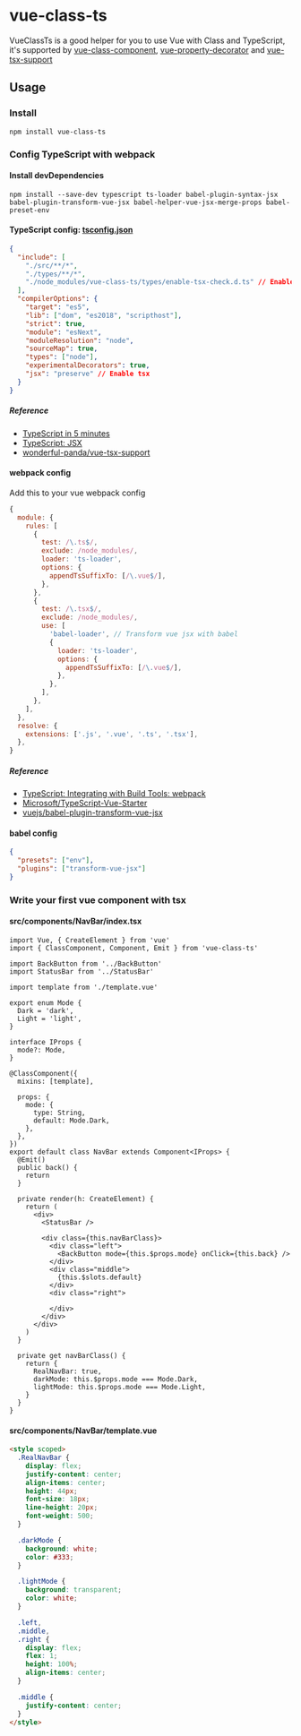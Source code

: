 # vue-class-ts
VueClassTs is a good helper for you to use Vue with Class and TypeScript, it's supported by [vue-class-component](https://github.com/vuejs/vue-class-component), [vue-property-decorator](https://github.com/kaorun343/vue-property-decorator) and [vue-tsx-support](https://github.com/wonderful-panda/vue-tsx-support)

## Usage
### Install
```shell
npm install vue-class-ts
```

### Config TypeScript with webpack
#### Install devDependencies
```shell
npm install --save-dev typescript ts-loader babel-plugin-syntax-jsx babel-plugin-transform-vue-jsx babel-helper-vue-jsx-merge-props babel-preset-env
```

#### TypeScript config: [tsconfig.json](https://www.typescriptlang.org/docs/handbook/tsconfig-json.html)
```json
{
  "include": [
    "./src/**/*",
    "./types/**/*",
    "./node_modules/vue-class-ts/types/enable-tsx-check.d.ts" // Enable tsx check
  ],
  "compilerOptions": {
    "target": "es5",
    "lib": ["dom", "es2018", "scripthost"],
    "strict": true,
    "module": "esNext",
    "moduleResolution": "node",
    "sourceMap": true,
    "types": ["node"],
    "experimentalDecorators": true,
    "jsx": "preserve" // Enable tsx
  }
}
```

##### Reference
- [TypeScript in 5 minutes](https://www.typescriptlang.org/docs/handbook/typescript-in-5-minutes.html)
- [TypeScript: JSX](https://www.typescriptlang.org/docs/handbook/jsx.html)
- [wonderful-panda/vue-tsx-support](https://github.com/wonderful-panda/vue-tsx-support#install-and-enable)

#### webpack config
Add this to your vue webpack config
```js
{
  module: {
    rules: [
      {
        test: /\.ts$/,
        exclude: /node_modules/,
        loader: 'ts-loader',
        options: {
          appendTsSuffixTo: [/\.vue$/],
        },
      },
      {
        test: /\.tsx$/,
        exclude: /node_modules/,
        use: [
          'babel-loader', // Transform vue jsx with babel
          {
            loader: 'ts-loader',
            options: {
              appendTsSuffixTo: [/\.vue$/],
            },
          },
        ],
      },
    ],
  },
  resolve: {
    extensions: ['.js', '.vue', '.ts', '.tsx'],
  },
}
```

##### Reference
- [TypeScript: Integrating with Build Tools: webpack](https://www.typescriptlang.org/docs/handbook/integrating-with-build-tools.html#webpack)
- [Microsoft/TypeScript-Vue-Starter](https://github.com/Microsoft/TypeScript-Vue-Starter)
- [vuejs/babel-plugin-transform-vue-jsx](https://github.com/vuejs/babel-plugin-transform-vue-jsx)

#### babel config
```json
{
  "presets": ["env"],
  "plugins": ["transform-vue-jsx"]
}
```

### Write your first vue component with tsx
#### src/components/NavBar/index.tsx
```tsx
import Vue, { CreateElement } from 'vue'
import { ClassComponent, Component, Emit } from 'vue-class-ts'

import BackButton from '../BackButton'
import StatusBar from '../StatusBar'

import template from './template.vue'

export enum Mode {
  Dark = 'dark',
  Light = 'light',
}

interface IProps {
  mode?: Mode,
}

@ClassComponent({
  mixins: [template],

  props: {
    mode: {
      type: String,
      default: Mode.Dark,
    },
  },
})
export default class NavBar extends Component<IProps> {
  @Emit()
  public back() {
    return
  }

  private render(h: CreateElement) {
    return (
      <div>
        <StatusBar />

        <div class={this.navBarClass}>
          <div class="left">
            <BackButton mode={this.$props.mode} onClick={this.back} />
          </div>
          <div class="middle">
            {this.$slots.default}
          </div>
          <div class="right">

          </div>
        </div>
      </div>
    )
  }

  private get navBarClass() {
    return {
      RealNavBar: true,
      darkMode: this.$props.mode === Mode.Dark,
      lightMode: this.$props.mode === Mode.Light,
    }
  }
}
```

#### src/components/NavBar/template.vue
```html
<style scoped>
  .RealNavBar {
    display: flex;
    justify-content: center;
    align-items: center;
    height: 44px;
    font-size: 18px;
    line-height: 20px;
    font-weight: 500;
  }

  .darkMode {
    background: white;
    color: #333; 
  }

  .lightMode {
    background: transparent;
    color: white;
  }

  .left,
  .middle,
  .right {
    display: flex;
    flex: 1;
    height: 100%;
    align-items: center;
  }

  .middle {
    justify-content: center;
  }
</style>
```